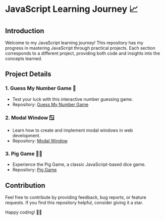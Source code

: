 # JavaScript Learning Journey 📈
## Introduction

Welcome to my JavaScript learning journey! This repository has my progress in mastering JavaScript through practical projects. Each section corresponds to a different project, providing both code and insights into the concepts learned.

## Project Details

### 1. Guess My Number Game 🔢
   - Test your luck with this interactive number guessing game.
   - Repository: [Guess My Number Game](https://github.com/Vasudevshetty/JavaScript/tree/main/Guess%20My%20Number)

### 2. Modal Window 🪟
   - Learn how to create and implement modal windows in web development.
   - Repository: [Modal Window](https://github.com/Vasudevshetty/JavaScript/tree/main/Modal%20Window)

### 3. Pig Game 🐖🎲
   - Experience the Pig Game, a classic JavaScript-based dice game.
   - Repository: [Pig Game](https://github.com/Vasudevshetty/JavaScript/tree/main/Pig%20Game)

## Contribution

Feel free to contribute by providing feedback, bug reports, or feature requests. If you find this repository helpful, consider giving it a star.

Happy coding! 🚀✨
